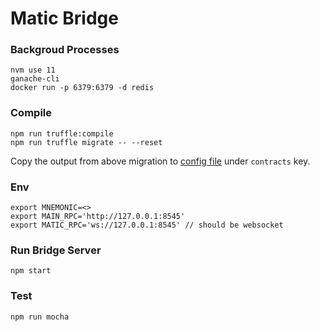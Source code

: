 # Matic Bridge

### Backgroud Processes
```
nvm use 11
ganache-cli
docker run -p 6379:6379 -d redis
```

### Compile
```
npm run truffle:compile
npm run truffle migrate -- --reset
```
Copy the output from above migration to [config file](./config/default.json#16) under `contracts` key.

### Env
```
export MNEMONIC=<>
export MAIN_RPC='http://127.0.0.1:8545'
export MATIC_RPC='ws://127.0.0.1:8545' // should be websocket
```

### Run Bridge Server
```
npm start
```

### Test
```
npm run mocha
```
